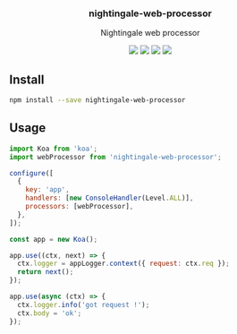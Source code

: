 <h3 align="center">
  nightingale-web-processor
</h3>

<p align="center">
  Nightingale web processor
</p>

<p align="center">
  <a href="https://npmjs.org/package/nightingale-web-processor"><img src="https://img.shields.io/npm/v/nightingale-web-processor.svg?style=flat-square"></a>
  <a href="https://npmjs.org/package/nightingale-web-processor"><img src="https://img.shields.io/npm/dw/nightingale-web-processor.svg?style=flat-square"></a>
  <a href="https://npmjs.org/package/nightingale-web-processor"><img src="https://img.shields.io/node/v/nightingale-web-processor.svg?style=flat-square"></a>
  <a href="https://npmjs.org/package/nightingale-web-processor"><img src="https://img.shields.io/npm/types/nightingale-web-processor.svg?style=flat-square"></a>
</p>

## Install

```bash
npm install --save nightingale-web-processor
```

## Usage

```js
import Koa from 'koa';
import webProcessor from 'nightingale-web-processor';

configure([
  {
    key: 'app',
    handlers: [new ConsoleHandler(Level.ALL)],
    processors: [webProcessor],
  },
]);

const app = new Koa();

app.use((ctx, next) => {
  ctx.logger = appLogger.context({ request: ctx.req });
  return next();
});

app.use(async (ctx) => {
  ctx.logger.info('got request !');
  ctx.body = 'ok';
});
```
